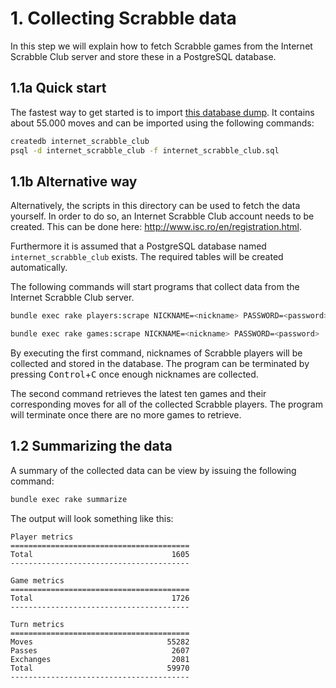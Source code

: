 # 1. Collecting Scrabble data

In this step we will explain how to fetch Scrabble games from the Internet
Scrabble Club server and store these in a PostgreSQL database.

## 1.1a Quick start

The fastest way to get started is to import
[this database dump](http://cl.ly/code/3Y1U3b1B263o/download/internet_scrabble_club.sql).
It contains about 55.000 moves and can be imported using the following commands:

```bash
createdb internet_scrabble_club
psql -d internet_scrabble_club -f internet_scrabble_club.sql
```

## 1.1b Alternative way

Alternatively, the scripts in this directory can be used to fetch the data
yourself. In order to do so, an Internet Scrabble Club account needs to be
created. This can be done here: http://www.isc.ro/en/registration.html.

Furthermore it is assumed that a PostgreSQL database named
`internet_scrabble_club` exists. The required tables will be created
automatically.

The following commands will start programs that collect data from the Internet
Scrabble Club server.

```bash
bundle exec rake players:scrape NICKNAME=<nickname> PASSWORD=<password>
```

```bash
bundle exec rake games:scrape NICKNAME=<nickname> PASSWORD=<password>
```

By executing the first command, nicknames of Scrabble players will be collected
and stored in the database. The program can be terminated by pressing
<kbd>Control</kbd>+<kbd>C</kbd> once enough nicknames are collected.

The second command retrieves the latest ten games and their corresponding moves
for all of the collected Scrabble players. The program will terminate once there
are no more games to retrieve.

## 1.2 Summarizing the data

A summary of the collected data can be view by issuing the following command:

```bash
bundle exec rake summarize
```

The output will look something like this:

```
Player metrics
========================================
Total                               1605
----------------------------------------

Game metrics
========================================
Total                               1726
----------------------------------------

Turn metrics
========================================
Moves                              55282
Passes                              2607
Exchanges                           2081
Total                              59970
----------------------------------------
```

